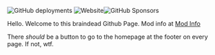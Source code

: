 ![GitHub deployments](https://img.shields.io/github/deployments/SpottedTrouble/spottedtrouble.github.io/github-pages?label=Website%20Deployment&style=plastic)  ![Website](https://img.shields.io/website?style=plastic&url=https%3A%2F%2Fspottedtrouble.github.io)![GitHub Sponsors](https://img.shields.io/github/sponsors/SpottedTrouble?style=plastic)

Hello. Welcome to this braindead Github Page. Mod info at [Mod Info](https://spottedtrouble.github.io/mod-info.html)

There *should* be a button to go to the homepage at the footer on every page. If not, wtf.
